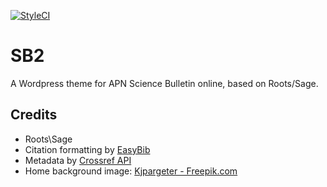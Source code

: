 [![StyleCI](https://styleci.io/repos/110089991/shield?branch=master)](https://styleci.io/repos/110089991)

# SB2

A Wordpress theme for APN Science Bulletin online, based on Roots/Sage.

## Credits

- Roots\Sage
- Citation formatting by [EasyBib](http://www.easybib.com/)
- Metadata by [Crossref API](https://www.crossref.org/services/metadata-delivery/rest-api/)
- Home background image: [Kjpargeter - Freepik.com](https://www.freepik.com/free-vector/abstract-background-with-a-watercolor-texture_886474.htm)